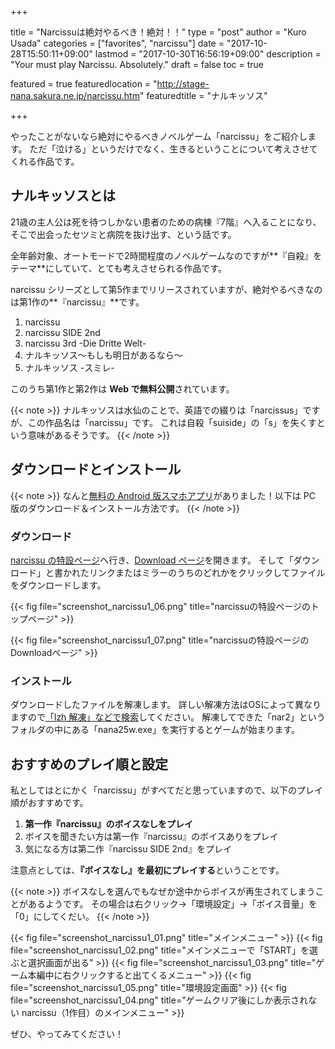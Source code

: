 +++

title       = "Narcissuは絶対やるべき！絶対！！"
type        = "post"
author      = "Kuro Usada"
categories  = ["favorites", "narcissu"]
date        = "2017-10-28T15:50:11+09:00"
lastmod     = "2017-10-30T16:56:19+09:00"
description = "Your must play Narcissu. Absolutely."
draft       = false
toc         = true

featured              = true
featuredlocation      = "http://stage-nana.sakura.ne.jp/narcissu.htm"
featuredtitle         = "ナルキッソス"

+++

やったことがないなら絶対にやるべきノベルゲーム「narcissu」をご紹介します。
ただ「泣ける」というだけでなく、生きるということについて考えさせてくれる作品です。

<!--more-->

## ナルキッソスとは

21歳の主人公は死を待つしかない患者のための病棟『7階』へ入ることになり、そこで出会ったセツミと病院を抜け出す、という話です。

全年齢対象、オートモードで2時間程度のノベルゲームなのですが**『自殺』をテーマ**にしていて、とても考えさせられる作品です。

narcissu シリーズとして第5作までリリースされていますが、絶対やるべきなのは第1作の**『narcissu』**です。

 1. narcissu
 2. narcissu SIDE 2nd
 3. narcissu 3rd -Die Dritte Welt-
 4. ナルキッソス〜もしも明日があるなら〜
 5. ナルキッソス -スミレ-

このうち第1作と第2作は **Web で無料公開**されています。

{{< note >}}
ナルキッソスは水仙のことで、英語での綴りは「narcissus」ですが、この作品名は「narcissu」です。
これは自殺「suiside」の「s」を失くすという意味があるそうです。
{{< /note >}}

## ダウンロードとインストール

{{< note >}}
なんと<a href="https://play.google.com/store/apps/details?id=net.infernoayase.sis_tears.narcissufull&hl=ja" target="_blank">無料の Android 版スマホアプリ</a>がありました！以下は PC 版のダウンロード＆インストール方法です。
{{< /note >}}

### ダウンロード

[narcissu の特設ページ](http://stage-nana.sakura.ne.jp/narcissu.htm)へ行き、[Download ページ](http://stage-nana.sakura.ne.jp/down.htm)を開きます。
そして「ダウンロード」と書かれたリンクまたはミラーのうちのどれかをクリックしてファイルをダウンロードします。

{{< fig file="screenshot_narcissu1_06.png" title="narcissuの特設ページのトップページ" >}}

{{< fig file="screenshot_narcissu1_07.png" title="narcissuの特設ページのDownloadページ" >}}

### インストール

ダウンロードしたファイルを解凍します。
詳しい解凍方法はOSによって異なりますので[「lzh 解凍」などで検索](https://www.google.com/search?q=lzh+解凍)してください。
解凍してできた「nar2」というフォルダの中にある「nana25w.exe」を実行するとゲームが始まります。

## おすすめのプレイ順と設定

私としてはとにかく「narcissu」がすべてだと思っていますので、以下のプレイ順がおすすめです。

 1. **第一作『narcissu』のボイスなしをプレイ**
 2. ボイスを聞きたい方は第一作『narcissu』のボイスありをプレイ
 3. 気になる方は第二作『narcissu SIDE 2nd』をプレイ

注意点としては、**『ボイスなし』を最初にプレイする**ということです。

{{< note >}}
ボイスなしを選んでもなぜか途中からボイスが再生されてしまうことがあるようです。
その場合は右クリック→「環境設定」→「ボイス音量」を「0」にしてくだい。
{{< /note >}}

{{< fig file="screenshot_narcissu1_01.png" title="メインメニュー" >}}
{{< fig file="screenshot_narcissu1_02.png" title="メインメニューで「START」を選ぶと選択画面が出る" >}}
{{< fig file="screenshot_narcissu1_03.png" title="ゲーム本編中に右クリックすると出てくるメニュー" >}}
{{< fig file="screenshot_narcissu1_05.png" title="環境設定画面" >}}
{{< fig file="screenshot_narcissu1_04.png" title="ゲームクリア後にしか表示されない narcissu（1作目）のメインメニュー" >}}

ぜひ、やってみてください！

